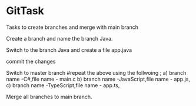 # GitTask

Tasks to create branches and merge with main branch

Create a branch and name the branch Java.

Switch to the branch Java and create a file app.java

commit the changes

Switch to master branch #repeat the above using the follwoing ; a) branch name -C#,file name - main.c b) branch name -JavaScript,file name - app.js, c) branch name -TypeScript,file name - app.ts,

Merge all branches to main branch.
